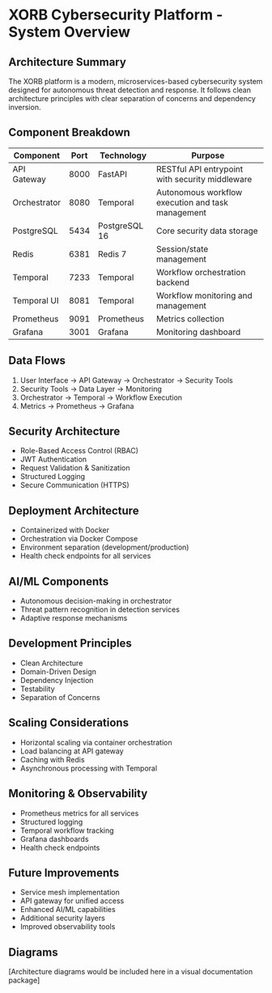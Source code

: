 # XORB Cybersecurity Platform - System Overview

## Architecture Summary

The XORB platform is a modern, microservices-based cybersecurity system designed for autonomous threat detection and response. It follows clean architecture principles with clear separation of concerns and dependency inversion.

## Component Breakdown

| Component | Port | Technology | Purpose |
|---------|------|------------|---------|
| API Gateway | 8000 | FastAPI | RESTful API entrypoint with security middleware |
| Orchestrator | 8080 | Temporal | Autonomous workflow execution and task management |
| PostgreSQL | 5434 | PostgreSQL 16 | Core security data storage |
| Redis | 6381 | Redis 7 | Session/state management |
| Temporal | 7233 | Temporal | Workflow orchestration backend |
| Temporal UI | 8081 | Temporal | Workflow monitoring and management |
| Prometheus | 9091 | Prometheus | Metrics collection |
| Grafana | 3001 | Grafana | Monitoring dashboard |

## Data Flows

1. User Interface → API Gateway → Orchestrator → Security Tools
2. Security Tools → Data Layer → Monitoring
3. Orchestrator → Temporal → Workflow Execution
4. Metrics → Prometheus → Grafana

## Security Architecture

- Role-Based Access Control (RBAC)
- JWT Authentication
- Request Validation & Sanitization
- Structured Logging
- Secure Communication (HTTPS)

## Deployment Architecture

- Containerized with Docker
- Orchestration via Docker Compose
- Environment separation (development/production)
- Health check endpoints for all services

## AI/ML Components

- Autonomous decision-making in orchestrator
- Threat pattern recognition in detection services
- Adaptive response mechanisms

## Development Principles

- Clean Architecture
- Domain-Driven Design
- Dependency Injection
- Testability
- Separation of Concerns

## Scaling Considerations

- Horizontal scaling via container orchestration
- Load balancing at API gateway
- Caching with Redis
- Asynchronous processing with Temporal

## Monitoring & Observability

- Prometheus metrics for all services
- Structured logging
- Temporal workflow tracking
- Grafana dashboards
- Health check endpoints

## Future Improvements

- Service mesh implementation
- API gateway for unified access
- Enhanced AI/ML capabilities
- Additional security layers
- Improved observability tools

## Diagrams

[Architecture diagrams would be included here in a visual documentation package]
